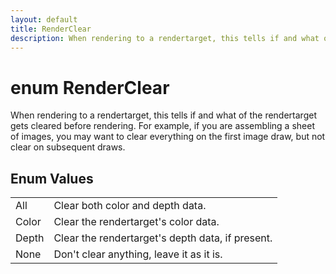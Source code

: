 ```yaml
---
layout: default
title: RenderClear
description: When rendering to a rendertarget, this tells if and what of the rendertarget gets cleared before rendering. For example, if you are assembling a sheet of images, you may want to clear everything on the first image draw, but not clear on subsequent draws.
---
```

# enum RenderClear

When rendering to a rendertarget, this tells if and what of the
rendertarget gets cleared before rendering. For example, if you
are assembling a sheet of images, you may want to clear
everything on the first image draw, but not clear on subsequent
draws.

## Enum Values

|  |  |
|--|--|
|All|Clear both color and depth data.|
|Color|Clear the rendertarget's color data.|
|Depth|Clear the rendertarget's depth data, if present.|
|None|Don't clear anything, leave it as it is.|
